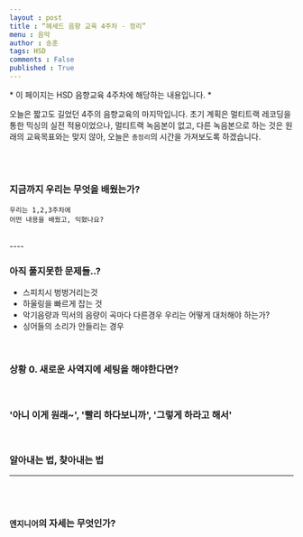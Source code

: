 ```yaml
---
layout : post
title : “헤세드 음향 교육 4주차 - 정리”
menu : 음악
author : 송훈
tags: HSD 
comments : False
published : True 
---
```


\* 이 페이지는 HSD 음향교육 4주차에 해당하는 내용입니다. \* 


오늘은 짧고도 길었던 4주의 음향교육의 마지막입니다.
초기 계획은 멀티트랙 레코딩을 통한 믹싱의 실전 적용이었으나,
멀티트랙 녹음본이 없고, 다른 녹음본으로 하는 것은 원래의 교육목표와는 
맞지 않아, 오늘은 `총정리`의 시간을 가져보도록 하겠습니다.


<br> <br>

### 지금까지 우리는 무엇을 배웠는가?

```
우리는 1,2,3주차에
어떤 내용을 배웠고, 익혔나요?
```


<br>
----

### 아직 풀지못한 문제들..?

- 스피치시 벙벙거리는것
- 하울링을 빠르게 잡는 것
- 악기음량과 믹서의 음량이 곡마다 다른경우 우리는 어떻게 대처해야 하는가?
- 싱어들의 소리가 안들리는 경우

<br>

### 상황 0. 새로운 사역지에 세팅을 해야한다면?

<br>

### '아니 이게 원래~', '빨리 하다보니까', '그렇게 하라고 해서'

<br>

### 알아내는 법, 찾아내는 법
-----

<br> <br>

### `엔지니어`의 자세는 무엇인가?

